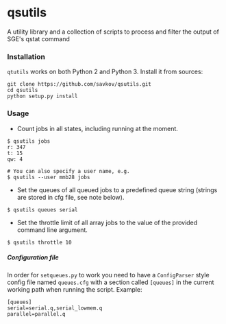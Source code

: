 # qsutils
A utility library and a collection of scripts to process and filter the output 
of SGE's qstat command

### Installation

`qtutils` works on both Python 2 and Python 3. Install it from sources:
    
    git clone https://github.com/savkov/qsutils.git
    cd qsutils
    python setup.py install


### Usage

* Count jobs in all states, including running at the moment.


```shell
$ qsutils jobs
r: 347
t: 15
qw: 4

# You can also specify a user name, e.g.
$ qsutils --user mmb28 jobs
```

* Set the queues of all queued jobs to a predefined queue 
string (strings are stored in cfg file, see note below).


```shell
$ qsutils queues serial
```

* Set the throttle limit of all array jobs to the value of 
the provided command line argument.


```shell
$ qsutils throttle 10
```

##### Configuration file

In order for `setqueues.py` to work you need to have a `ConfigParser` style 
config file named `queues.cfg` with a section called `[queues]` in the current 
working path when running the script. Example:

    [queues]
    serial=serial.q,serial_lowmem.q
    parallel=parallel.q

